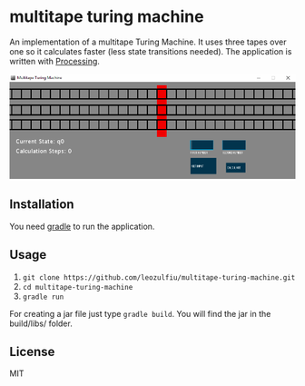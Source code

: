 # multitape turing machine

An implementation of a multitape Turing Machine. It uses three tapes over one so it calculates faster (less state transitions needed). The application is written with [Processing](http://processing.org/).

![GIF](https://raw.githubusercontent.com/leozulfiu/multitape-turing-machine/master/screenshots/demo.gif)

## Installation

You need [gradle](http://gradle.org/) to run the application.

## Usage

1. `git clone https://github.com/leozulfiu/multitape-turing-machine.git`
2. `cd multitape-turing-machine`
3. `gradle run`

For creating a jar file just type `gradle build`. You will find the jar in the build/libs/ folder.

## License

MIT
